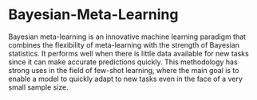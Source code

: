 # Bayesian-Meta-Learning
Bayesian meta-learning is an innovative machine learning paradigm that combines the flexibility of meta-learning with the strength of Bayesian statistics. It performs well when there is little data available for new tasks since it can make accurate predictions quickly. This methodology has strong uses in the field of few-shot learning, where the main goal is to enable a model to quickly adapt to new tasks even in the face of a very small sample size.
